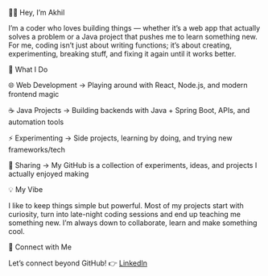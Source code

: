 👨‍💻 Hey, I’m Akhil

I’m a coder who loves building things — whether it’s a web app that actually solves a problem or a Java project that pushes me to learn something new. For me, coding isn’t just about writing functions; it’s about creating, experimenting, breaking stuff, and fixing it again until it works better.

🚀 What I Do

🌐 Web Development → Playing around with React, Node.js, and modern frontend magic

☕ Java Projects → Building backends with Java + Spring Boot, APIs, and automation tools

⚡ Experimenting → Side projects, learning by doing, and trying new frameworks/tech

📂 Sharing → My GitHub is a collection of experiments, ideas, and projects I actually enjoyed making

💡 My Vibe

I like to keep things simple but powerful. Most of my projects start with curiosity, turn into late-night coding sessions and end up teaching me something new. I’m always down to collaborate, learn and make something cool.

🔗 Connect with Me

Let’s connect beyond GitHub!
👉 [LinkedIn](www.linkedin.com/in/akhil-krishna-guggilam-68446a2aa)
